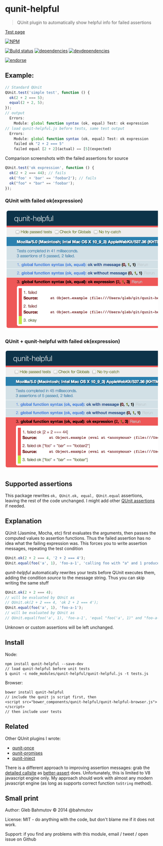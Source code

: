 # qunit-helpful

> QUnit plugin to automatically show helpful info for failed assertions

[Test page](http://glebbahmutov.com/qunit-helpful/)

[![NPM][qunit-helpful-icon]][qunit-helpful-url]

[![Build status][qunit-helpful-ci-image]][qunit-helpful-ci-url]
[![dependencies][qunit-helpful-dependencies-image]][qunit-helpful-dependencies-url]
[![devdependencies][qunit-helpful-devdependencies-image]][qunit-helpful-devdependencies-url]

[![endorse][endorse-image]][endorse-url]

## Example:

```js
// Standard QUnit
QUnit.test('simple test', function () {
  ok(2 + 2 === 5);
  equal(2 + 2, 5);
});
// output
  Errors:
    Module: global function syntax (ok, equal) Test: ok expression
// load qunit-helpful.js before tests, same test output
  Errors:
    Module: global function syntax (ok, equal) Test: ok expression
    failed ok "2 + 2 === 5"
    failed equal [2 + 2](actual) == [5](expected)
```

Comparison screenshots with the failed assertions for source

```js
QUnit.test('ok expression', function () {
  ok(2 + 2 === 44); // fails
  ok('foo' + 'bar' == 'foobar2'); // fails
  ok("foo" + "bar" == 'foobar');
});
```

### QUnit with failed ok(expression)

![qunit-helpful-off](images/qunit-helpful-off.png)

### QUnit + qunit-helpful with failed ok(expression)

![qunit-helpful-on](images/qunit-helpful-on.png)

## Supported assertions

This package rewrites `ok, QUnit.ok, equal, QUnit.equal` assertions, leaving the rest of the
code unchanged. I might add other [QUnit assertions](http://api.qunitjs.com/category/assert/)
if needed.

## Explanation

QUnit (Jasmine, Mocha, etc) first evaluates the arguments, then passes the computed
values to assertion functions. Thus the failed assertion has no idea what the failing expression was.
This forces you to write assertion messages, repeating the test condition

```js
QUnit.ok(2 + 2 === 4, '2 + 2 === 4');
QUnit.equal(foo('a', 1), 'foo-a-1', 'calling foo with "a" and 1 produces "foo-a-1"');
```

*qunit-helpful* automatically rewrites your tests before QUnit executes them,
adding the condition *source* to the message string. Thus you can skip writing the
same stuff

```js
QUnit.ok(2 + 2 === 4);
// will be evaluated by QUnit as
// QUnit.ok(2 + 2 === 4, 'ok 2 + 2 === 4');
QUnit.equal(foo('a', 1), 'foo-a-1');
// will be evaluated by QUnit as
// QUnit.equal(foo('a', 1), 'foo-a-1', 'equal "foo('a', 1)" and "foo-a-1"');
```

Unknown or custom assertions will be left unchanged.

## Install

Node:

```
npm install qunit-helpful --save-dev
// load qunit-helpful before unit tests
$ qunit -c node_modules/qunit-helpful/qunit-helpful.js -t tests.js
```

Browser:

```
bower install qunit-helpful
// include the qunit js script first, then
<script src="bower_components/qunit-helpful/qunit-helpful-browser.js"></script>
// then include user tests
```

## Related

Other QUnit plugins I wrote:

* [qunit-once](https://github.com/bahmutov/qunit-once)
* [qunit-promises](https://github.com/bahmutov/qunit-promises)
* [qunit-inject](https://github.com/bahmutov/qunit-inject)

There is a different approach to improving assertion messages: grab the
[detailed callsite](https://github.com/visionmedia/callsite) as
[better-assert](https://www.npmjs.org/package/better-assert) does. Unfortunately,
this is limited to V8 javascript engine only. My approach should work with almost
any modern javascript engine (as long as supports correct function `toString` method).

## Small print

Author: Gleb Bahmutov &copy; 2014 @bahmutov

License: MIT - do anything with the code, but don't blame me if it does not work.

Support: if you find any problems with this module, email / tweet / open issue on Github

[qunit-helpful-icon]: https://nodei.co/npm/qunit-helpful.png?downloads=true
[qunit-helpful-url]: https://npmjs.org/package/qunit-helpful
[qunit-helpful-ci-image]: https://travis-ci.org/bahmutov/qunit-helpful.png?branch=master
[qunit-helpful-ci-url]: https://travis-ci.org/bahmutov/qunit-helpful
[qunit-helpful-dependencies-image]: https://david-dm.org/bahmutov/qunit-helpful.png
[qunit-helpful-dependencies-url]: https://david-dm.org/bahmutov/qunit-helpful
[qunit-helpful-devdependencies-image]: https://david-dm.org/bahmutov/qunit-helpful/dev-status.png
[qunit-helpful-devdependencies-url]: https://david-dm.org/bahmutov/qunit-helpful#info=devDependencies
[endorse-image]: https://api.coderwall.com/bahmutov/endorsecount.png
[endorse-url]: https://coderwall.com/bahmutov
